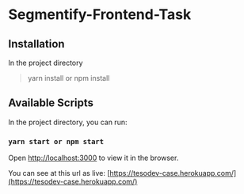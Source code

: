 # Segmentify-Frontend-Task
## Installation

In the project directory

> yarn install or npm install

## Available Scripts

In the project directory, you can run:

### `yarn start or npm start`


Open [http://localhost:3000](http://localhost:3000) to view it in the browser.


You can see at this url as live: [https://tesodev-case.herokuapp.com/](https://tesodev-case.herokuapp.com/)

